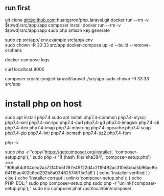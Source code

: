 ## run first
git clone git@github.com:huangsron/php_laravel.git
docker run --rm -v $(pwd)/src/app:/app composer install
docker run --rm -v $(pwd)/src/app:/app sudo php artisan key:generate

sudo cp src/app/.env.example src/app/.env   
sudo chown -R 33:33 src/app
docker-compose up -d --build --remove-orphans

docker-compose logs

curl localhost:8000


composer create-project laravel/laravel ./src/app
sudo chown -R 33:33 src/app

# install php on host
sudo apt install php7.4
sudo apt install php7.4-common php7.4-mysql php7.4-xml php7.4-xmlrpc php7.4-curl php7.4-gd php7.4-imagick php7.4-cli php7.4-dev php7.4-imap php7.4-mbstring php7.4-opcache php7.4-soap php7.4-zip php7.4-intl php7.4-bcmath php7.4-bz2 php7.4-fpm

php -v

sudo php -r "copy('https://getcomposer.org/installer', 'composer-setup.php');"
sudo php -r "if (hash_file('sha384', 'composer-setup.php') === '906a84df04cea2aa72f40b5f787e49f22d4c2f19492ac310e8cba5b96ac8b64115ac402c8cd292b8a03482574915d1a8') { echo 'Installer verified'; } else { echo 'Installer corrupt'; unlink('composer-setup.php'); } echo PHP_EOL;"
sudo php composer-setup.php
sudo php -r "unlink('composer-setup.php');"
sudo mv composer.phar /usr/local/bin/composer